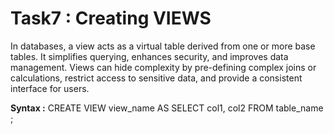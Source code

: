 # Task7 : Creating VIEWS
  In databases, a view acts as a virtual table derived from one or more base tables. It simplifies querying, enhances security, and improves data management. Views can hide complexity by pre-defining complex joins or calculations, restrict access to sensitive data, and provide a consistent interface for users.
  
  __Syntax :__ CREATE VIEW view_name AS SELECT col1, col2 FROM table_name ;
